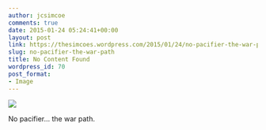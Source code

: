 ```yaml
---
author: jcsimcoe
comments: true
date: 2015-01-24 05:24:41+00:00
layout: post
link: https://thesimcoes.wordpress.com/2015/01/24/no-pacifier-the-war-path/
slug: no-pacifier-the-war-path
title: No Content Found
wordpress_id: 70
post_format:
- Image
---
```


![](https://thesimcoes.files.wordpress.com/2015/01/tumblr_nio1p50km41qbwpqvo1_1280.jpg)

No pacifier… the war path.
